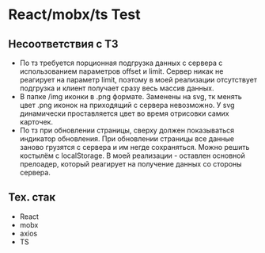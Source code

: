 # React/mobx/ts Test

## Несоответствия с ТЗ
- По тз требуется порционная подгрузка данных с сервера с использованием параметров offset и limit. Сервер никак не реагирует на параметр limit, поэтому в моей реализации отсутствует подгрузка и клиент получает сразу весь массив данных.
- В папке /img иконки в .png формате. Заменены на svg, тк менять цвет .png иконок на приходящий с сервера невозможно. У svg динамически проставляется цвет во время отрисовки самих карточек.
- По тз при обновлении страницы, сверху должен показываться индикатор обновления. При обновлении страницы все данные заново грузятся с сервера и им негде сохраняться. Можно решить костылём с localStorage. В моей реализации - оставлен основной прелоадер, который реагирует на получение данных со стороны сервера.

## Тех. стак
- React
- mobx
- axios
- TS